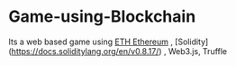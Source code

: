# Game-using-Blockchain
Its a web based game using [ETH Ethereum](https://ethereum.org/en/) , [Solidity] (https://docs.soliditylang.org/en/v0.8.17/) , Web3.js, Truffle
